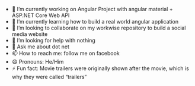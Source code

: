 - 🔭 I’m currently working on Angular Project with angular material + ASP.NET Core Web API  
- 🌱 I’m currently learning how to build a real world angular application
- 👯 I’m looking to collaborate on my workwise repository to build  a social media website
- 🤔 I’m looking for help with nothing
- 💬 Ask me about dot net 
- 📫 How to reach me: follow me on facebook
- 😄 Pronouns: He/Him
- ⚡ Fun fact: Movie trailers were originally shown after the movie, which is why they were called “trailers”
